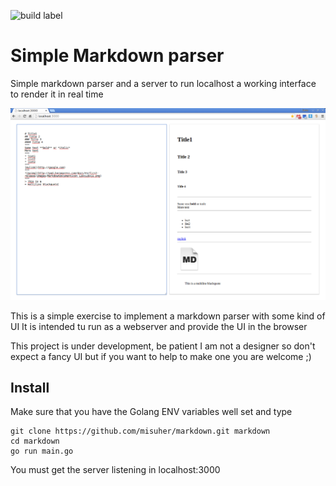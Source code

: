 ![build label](https://img.shields.io/travis/joyent/node/v0.6.svg)
# Simple Markdown parser
Simple markdown parser and a server to run localhost a working interface to render it in real time

![preview](preview.png?raw=true)

This is a simple exercise to implement a markdown parser with some kind of UI
It is intended tu run as a webserver and provide the UI in the browser

This project is under development, be patient
I am not a designer so don't expect a fancy UI but if you want to help to make one you are welcome ;)

## Install
Make sure that you have the Golang ENV variables well set and type

	git clone https://github.com/misuher/markdown.git markdown
	cd markdown
	go run main.go

You must get the server listening in localhost:3000

 
